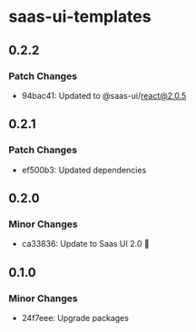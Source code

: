 # saas-ui-templates

## 0.2.2

### Patch Changes

- 94bac41: Updated to @saas-ui/react@2.0.5

## 0.2.1

### Patch Changes

- ef500b3: Updated dependencies

## 0.2.0

### Minor Changes

- ca33836: Update to Saas UI 2.0 🥳

## 0.1.0

### Minor Changes

- 24f7eee: Upgrade packages
